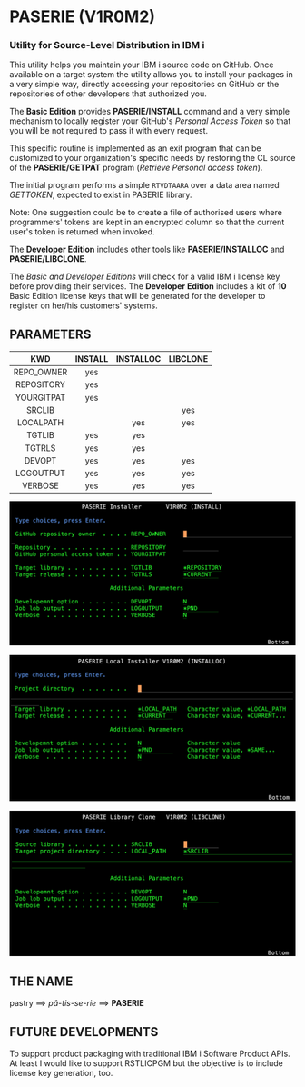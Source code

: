 # PASERIE (V1R0M2)
### Utility for Source-Level Distribution in IBM i

This utility helps you maintain your IBM i source code on GitHub.
Once available on a target system the utility allows you to install your packages 
in a very simple way, directly accessing your repositories on GitHub
or the repositories of other developers that authorized you.

The **Basic Edition** provides **PASERIE/INSTALL** command and a very simple mechanism to 
locally register your GitHub's *Personal Access Token* so that you will be not required to pass it with every request. 

This specific routine is implemented as an exit program that can be customized to your organization's specific needs
by restoring the CL source of the **PASERIE/GETPAT** program (*Retrieve Personal access token*).

The initial program performs a simple `RTVDTAARA` over a data area named *GETTOKEN*, expected to exist in PASERIE library.

Note: One suggestion could be to create a file of authorised users where programmers' tokens are kept in an encrypted column
so that the current user's token is returned when invoked. 

The **Developer Edition** includes other tools like **PASERIE/INSTALLOC** and **PASERIE/LIBCLONE**.

The *Basic and Developer Editions* will check for a valid IBM i license key before providing their services.
The **Developer Edition** includes a kit of **10** Basic Edition license keys that will be generated for the 
developer to register on her/his customers' systems.

## PARAMETERS

|     KWD    |  INSTALL  | INSTALLOC | LIBCLONE  |
|:----------:|:---------:|:---------:|:---------:|
| REPO_OWNER |    yes    |           |           | 
| REPOSITORY |    yes    |           |           | 
| YOURGITPAT |    yes    |           |           | 
| SRCLIB     |           |           |    yes    | 
| LOCALPATH  |           |    yes    |    yes    | 
| TGTLIB     |    yes    |    yes    |           | 
| TGTRLS     |    yes    |    yes    |           | 
| DEVOPT     |    yes    |    yes    |    yes    | 
| LOGOUTPUT  |    yes    |    yes    |    yes    | 
| VERBOSE    |    yes    |    yes    |    yes    | 



![INSTALL](PASERIE_INSTALL_V1R0M2.png)

![INSTALL](PASERIE_INSTALLOC_V1R0M2.png)

![INSTALL](PASERIE_LIBCLONE_V1R0M2.png)

## THE NAME

pastry ==> *pâ-tis-se-rie* ==> **PASERIE**

## FUTURE DEVELOPMENTS

To support product packaging with traditional IBM i Software Product APIs.
At least I would like to support RSTLICPGM but the objective is to include license key generation, too.
